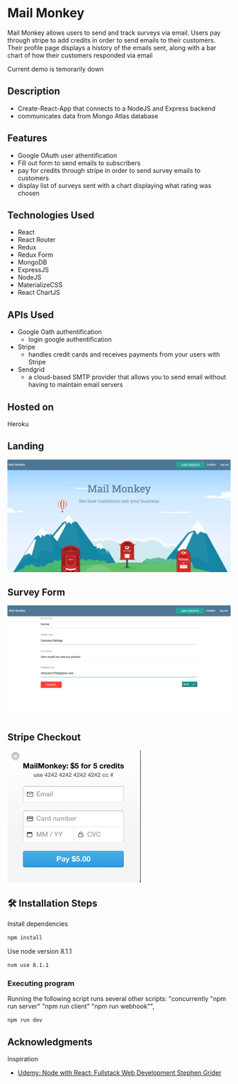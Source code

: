 # Mail Monkey

Mail Monkey allows users to send and track surveys via email. Users pay through stripe to add credits in order to send emails to their customers. Their profile page displays a history of the emails sent, along with a bar chart of how their customers responded via email

Current demo is temorarily down

## Description

- Create-React-App that connects to a NodeJS and Express backend
- communicates data from Mongo Atlas database

## Features

- Google OAuth user athentification
- Fill out form to send emails to subscribers
- pay for credits through stripe in order to send survey emails to customers
- display list of surveys sent with a chart displaying what rating was chosen

## Technologies Used

- React
- React Router
- Redux
- Redux Form
- MongoDB
- ExpressJS
- NodeJS
- MaterializeCSS
- React ChartJS

## APIs Used

- Google Oath authentification
  - login google authentification
- Stripe
  - handles credit cards and receives payments from your users with Stripe
- Sendgrid
  - a cloud-based SMTP provider that allows you to send email without having to maintain email servers

## Hosted on

Heroku

## Landing

![Example screenshot](./client/src/images/landing-page.png)

## Survey Form

![Example screenshot](./client/src/images/survey-form.png)

## Stripe Checkout

![Example screenshot](./client/src/images/stripe-checkout.png)

## 🛠️ Installation Steps

Install dependencies

```bash
npm install
```

Use node version 8.1.1

```bash
nvm use 8.1.1
```

### Executing program

Running the following script runs several other scripts: "concurrently \"npm run server\" \"npm run client\" \"npm run webhook\"",

```
npm run dev
```

## Acknowledgments

Inspiration

- [Udemy: Node with React: Fullstack Web Development Stephen Grider](https://www.udemy.com/course/node-with-react-fullstack-web-development/?utm_source=adwords&utm_medium=udemyads&utm_campaign=React_v.PROF_la.EN_cc.US_ti.7450&utm_content=deal4584&utm_term=_._ag_79286082406_._ad_532133511517_._kw__._de_c_._dm__._pl__._ti_dsa-774930034049_._li_9003516_._pd__._&matchtype=&gclid=Cj0KCQiA_8OPBhDtARIsAKQu0gYPBklaqn8bxpLVj2bNvntKRDqrA5E8-HHByQZU5VQeqvJBurB-wVsaAr4gEALw_wcB)

